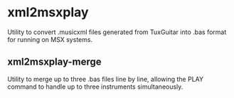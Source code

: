 # xml2msxplay

Utility to convert .musicxml files generated from TuxGuitar into .bas format for running on MSX systems.

## xml2msxplay-merge

Utility to merge up to three .bas files line by line, allowing the PLAY command to handle up to three instruments simultaneously.
